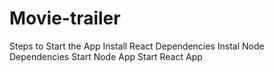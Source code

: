 # Movie-trailer

Steps to Start the App
Install React Dependencies
Instal Node Dependencies
Start Node App
Start React App